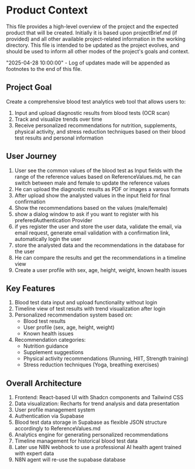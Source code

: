 
# Product Context

This file provides a high-level overview of the project and the expected product that will be created. Initially it is based upon projectBrief.md (if provided) and all other available project-related information in the working directory. This file is intended to be updated as the project evolves, and should be used to inform all other modes of the project's goals and context.

"2025-04-28 10:00:00" - Log of updates made will be appended as footnotes to the end of this file.

## Project Goal

Create a comprehensive blood test analytics web tool that allows users to:
1. Input and upload diagnostic results from blood tests (OCR scan)
2. Track and visualize trends over time
3. Receive personalized recommendations for nutrition, supplements, physical activity, and stress reduction techniques based on their blood test results and personal information

## User Journey

1. User see the common values of the blood test as Input fields with the range of the reference values based on ReferenceValues.md, he can switch between male and female to update the reference values
2. He can upload the diagnostic results as PDF or images a varous formats
3. After upload show the analysted values in the input field for final confirmation
4. Show the recommendations based on the values (male/female)
5. show a dialog window to ask if you want to register with his preferedAuthentication Provider
6. if yes register the user and store the user data, validate the email, via email request, generate email validation with a confirmation link, automatically login the user
7. store the analysted data and the recommendations in the database for the user
8. He can compare the results and get the recommendations in a timeline view
9. Create a user profile with sex, age, height, weight, known health issues

## Key Features

1. Blood test data input and upload functionality without login
2. Timeline view of test results with trend visualization after login
3. Personalized recommendation system based on:
   - Blood test results
   - User profile (sex, age, height, weight)
   - Known health issues
4. Recommendation categories:
   - Nutrition guidance
   - Supplement suggestions
   - Physical activity recommendations (Running, HIIT, Strength training)
   - Stress reduction techniques (Yoga, breathing exercises)

## Overall Architecture

1. Frontend: React-based UI with Shadcn components and Tailwind CSS
2. Data visualization: Recharts for trend analysis and data presentation
3. User profile management system
4. Authentication via Supabase
5. Blood test data storage in Supabase as flexible JSON structure accordingly to ReferenceValues.md
6. Analytics engine for generating personalized recommendations
7. Timeline management for historical blood test data
8. Later use N8N webhook to use a professional AI health agent trained with expert data
9. N8N agent will re-use the supabase database
